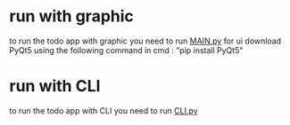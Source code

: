 # run with graphic

to run the todo app with graphic you need to run [MAIN.py](MAIN.py)
for ui download PyQt5 using the following command in cmd : "pip install PyQt5"



# run with CLI

to run the todo app with CLI you need to run [CLI.py](CLI.py)